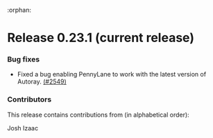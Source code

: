:orphan:

# Release 0.23.1 (current release)

<h3>Bug fixes</h3>

* Fixed a bug enabling PennyLane to work with the latest version of Autoray.
  [(#2549)](https://github.com/PennyLaneAI/pennylane/pull/2549)

<h3>Contributors</h3>

This release contains contributions from (in alphabetical order):

Josh Izaac
